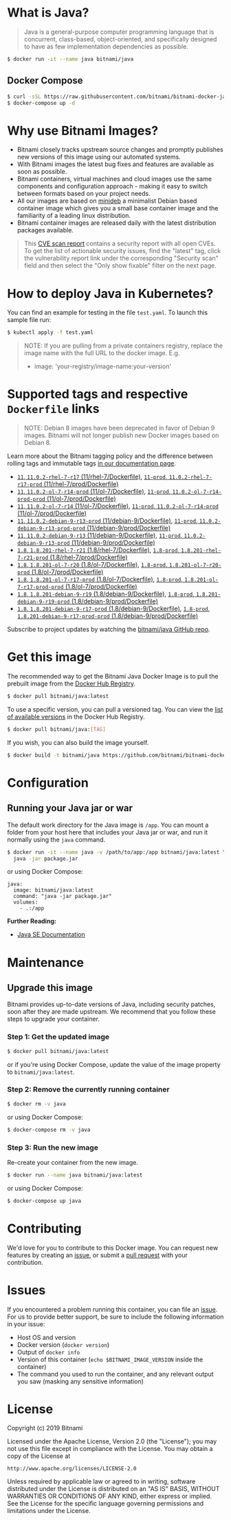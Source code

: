 # What is Java?

> Java is a general-purpose computer programming language that is concurrent, class-based, object-oriented, and specifically designed to have as few implementation dependencies as possible.

```bash
$ docker run -it --name java bitnami/java
```

## Docker Compose

```bash
$ curl -sSL https://raw.githubusercontent.com/bitnami/bitnami-docker-java/master/docker-compose.yml > docker-compose.yml
$ docker-compose up -d
```

# Why use Bitnami Images?

* Bitnami closely tracks upstream source changes and promptly publishes new versions of this image using our automated systems.
* With Bitnami images the latest bug fixes and features are available as soon as possible.
* Bitnami containers, virtual machines and cloud images use the same components and configuration approach - making it easy to switch between formats based on your project needs.
* All our images are based on [minideb](https://github.com/bitnami/minideb) a minimalist Debian based container image which gives you a small base container image and the familiarity of a leading linux distribution.
* Bitnami container images are released daily with the latest distribution packages available.


> This [CVE scan report](https://quay.io/repository/bitnami/java?tab=tags) contains a security report with all open CVEs. To get the list of actionable security issues, find the "latest" tag, click the vulnerability report link under the corresponding "Security scan" field and then select the "Only show fixable" filter on the next page.

# How to deploy Java in Kubernetes?

You can find an example for testing in the file `test.yaml`. To launch this sample file run:

```bash
$ kubectl apply -f test.yaml
```

> NOTE: If you are pulling from a private containers registry, replace the image name with the full URL to the docker image. E.g.
>
> - image: 'your-registry/image-name:your-version'

# Supported tags and respective `Dockerfile` links

> NOTE: Debian 8 images have been deprecated in favor of Debian 9 images. Bitnami will not longer publish new Docker images based on Debian 8.

Learn more about the Bitnami tagging policy and the difference between rolling tags and immutable tags [in our documentation page](https://docs.bitnami.com/containers/how-to/understand-rolling-tags-containers/).


- [`11`, `11.0.2-rhel-7-r17` (11/rhel-7/Dockerfile)](https://github.com/bitnami/bitnami-docker-java/blob/11.0.2-rhel-7-r17/11/rhel-7/Dockerfile), [`11-prod`, `11.0.2-rhel-7-r17-prod` (11/rhel-7/prod/Dockerfile)](https://github.com/bitnami/bitnami-docker-java/blob/11.0.2-rhel-7-r17/11/rhel-7/prod/Dockerfile)
- [`11`, `11.0.2-ol-7-r14-prod` (11/ol-7/Dockerfile)](https://github.com/bitnami/bitnami-docker-java/blob/11.0.2-ol-7-r14-prod/11/ol-7/Dockerfile), [`11-prod`, `11.0.2-ol-7-r14-prod-prod` (11/ol-7/prod/Dockerfile)](https://github.com/bitnami/bitnami-docker-java/blob/11.0.2-ol-7-r14-prod/11/ol-7/prod/Dockerfile)
- [`11`, `11.0.2-ol-7-r14` (11/ol-7/Dockerfile)](https://github.com/bitnami/bitnami-docker-java/blob/11.0.2-ol-7-r14/11/ol-7/Dockerfile), [`11-prod`, `11.0.2-ol-7-r14-prod` (11/ol-7/prod/Dockerfile)](https://github.com/bitnami/bitnami-docker-java/blob/11.0.2-ol-7-r14/11/ol-7/prod/Dockerfile)
- [`11`, `11.0.2-debian-9-r13-prod` (11/debian-9/Dockerfile)](https://github.com/bitnami/bitnami-docker-java/blob/11.0.2-debian-9-r13-prod/11/debian-9/Dockerfile), [`11-prod`, `11.0.2-debian-9-r13-prod-prod` (11/debian-9/prod/Dockerfile)](https://github.com/bitnami/bitnami-docker-java/blob/11.0.2-debian-9-r13-prod/11/debian-9/prod/Dockerfile)
- [`11`, `11.0.2-debian-9-r13` (11/debian-9/Dockerfile)](https://github.com/bitnami/bitnami-docker-java/blob/11.0.2-debian-9-r13/11/debian-9/Dockerfile), [`11-prod`, `11.0.2-debian-9-r13-prod` (11/debian-9/prod/Dockerfile)](https://github.com/bitnami/bitnami-docker-java/blob/11.0.2-debian-9-r13/11/debian-9/prod/Dockerfile)
- [`1.8`, `1.8.201-rhel-7-r21` (1.8/rhel-7/Dockerfile)](https://github.com/bitnami/bitnami-docker-java/blob/1.8.201-rhel-7-r21/1.8/rhel-7/Dockerfile), [`1.8-prod`, `1.8.201-rhel-7-r21-prod` (1.8/rhel-7/prod/Dockerfile)](https://github.com/bitnami/bitnami-docker-java/blob/1.8.201-rhel-7-r21/1.8/rhel-7/prod/Dockerfile)
- [`1.8`, `1.8.201-ol-7-r20` (1.8/ol-7/Dockerfile)](https://github.com/bitnami/bitnami-docker-java/blob/1.8.201-ol-7-r20/1.8/ol-7/Dockerfile), [`1.8-prod`, `1.8.201-ol-7-r20-prod` (1.8/ol-7/prod/Dockerfile)](https://github.com/bitnami/bitnami-docker-java/blob/1.8.201-ol-7-r20/1.8/ol-7/prod/Dockerfile)
- [`1.8`, `1.8.201-ol-7-r17-prod` (1.8/ol-7/Dockerfile)](https://github.com/bitnami/bitnami-docker-java/blob/1.8.201-ol-7-r17-prod/1.8/ol-7/Dockerfile), [`1.8-prod`, `1.8.201-ol-7-r17-prod-prod` (1.8/ol-7/prod/Dockerfile)](https://github.com/bitnami/bitnami-docker-java/blob/1.8.201-ol-7-r17-prod/1.8/ol-7/prod/Dockerfile)
- [`1.8`, `1.8.201-debian-9-r19` (1.8/debian-9/Dockerfile)](https://github.com/bitnami/bitnami-docker-java/blob/1.8.201-debian-9-r19/1.8/debian-9/Dockerfile), [`1.8-prod`, `1.8.201-debian-9-r19-prod` (1.8/debian-9/prod/Dockerfile)](https://github.com/bitnami/bitnami-docker-java/blob/1.8.201-debian-9-r19/1.8/debian-9/prod/Dockerfile)
- [`1.8`, `1.8.201-debian-9-r17-prod` (1.8/debian-9/Dockerfile)](https://github.com/bitnami/bitnami-docker-java/blob/1.8.201-debian-9-r17-prod/1.8/debian-9/Dockerfile), [`1.8-prod`, `1.8.201-debian-9-r17-prod-prod` (1.8/debian-9/prod/Dockerfile)](https://github.com/bitnami/bitnami-docker-java/blob/1.8.201-debian-9-r17-prod/1.8/debian-9/prod/Dockerfile)

Subscribe to project updates by watching the [bitnami/java GitHub repo](https://github.com/bitnami/bitnami-docker-java).

# Get this image

The recommended way to get the Bitnami Java Docker Image is to pull the prebuilt image from the [Docker Hub Registry](https://hub.docker.com/r/bitnami/java).

```bash
$ docker pull bitnami/java:latest
```

To use a specific version, you can pull a versioned tag. You can view the [list of available versions](https://hub.docker.com/r/bitnami/java/tags/) in the Docker Hub Registry.

```bash
$ docker pull bitnami/java:[TAG]
```

If you wish, you can also build the image yourself.

```bash
$ docker build -t bitnami/java https://github.com/bitnami/bitnami-docker-java.git
```

# Configuration

## Running your Java jar or war

The default work directory for the Java image is `/app`. You can mount a folder from your host here that includes your Java jar or war, and run it normally using the `java` command.

```bash
$ docker run -it --name java -v /path/to/app:/app bitnami/java:latest \
  java -jar package.jar
```

or using Docker Compose:

```
java:
  image: bitnami/java:latest
  command: "java -jar package.jar"
  volumes:
    - .:/app
```

**Further Reading:**

  - [Java SE Documentation](https://docs.oracle.com/javase/8/docs/api/)

# Maintenance

## Upgrade this image

Bitnami provides up-to-date versions of Java, including security patches, soon after they are made upstream. We recommend that you follow these steps to upgrade your container.

### Step 1: Get the updated image

```bash
$ docker pull bitnami/java:latest
```

or if you're using Docker Compose, update the value of the image property to `bitnami/java:latest`.

### Step 2: Remove the currently running container

```bash
$ docker rm -v java
```

or using Docker Compose:

```bash
$ docker-compose rm -v java
```

### Step 3: Run the new image

Re-create your container from the new image.

```bash
$ docker run --name java bitnami/java:latest
```

or using Docker Compose:

```bash
$ docker-compose up java
```

# Contributing

We'd love for you to contribute to this Docker image. You can request new features by creating an [issue](https://github.com/bitnami/bitnami-docker-java/issues), or submit a [pull request](https://github.com/bitnami/bitnami-docker-java/pulls) with your contribution.

# Issues

If you encountered a problem running this container, you can file an [issue](https://github.com/bitnami/bitnami-docker-java/issues). For us to provide better support, be sure to include the following information in your issue:

- Host OS and version
- Docker version (`docker version`)
- Output of `docker info`
- Version of this container (`echo $BITNAMI_IMAGE_VERSION` inside the container)
- The command you used to run the container, and any relevant output you saw (masking any sensitive
information)

# License

Copyright (c) 2019 Bitnami

Licensed under the Apache License, Version 2.0 (the "License");
you may not use this file except in compliance with the License.
You may obtain a copy of the License at

    http://www.apache.org/licenses/LICENSE-2.0

Unless required by applicable law or agreed to in writing, software
distributed under the License is distributed on an "AS IS" BASIS,
WITHOUT WARRANTIES OR CONDITIONS OF ANY KIND, either express or implied.
See the License for the specific language governing permissions and
limitations under the License.
